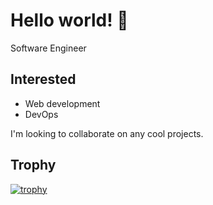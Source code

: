 # Hello world! 👋
Software Engineer

## Interested
- Web development
- DevOps

I'm looking to collaborate on any cool projects.

## Trophy
[![trophy](https://github-profile-trophy.vercel.app/?username=zpoom&theme=onedark)](https://github.com/ryo-ma/github-profile-trophy)
<!--
**zpoom/zpoom** is a ✨ _special_ ✨ repository because its `README.md` (this file) appears on your GitHub profile.

Here are some ideas to get you started:

- 🔭 I’m currently working on ...
- 🌱 I’m currently learning ...
- 👯 I’m looking to collaborate on ...
- 🤔 I’m looking for help with ...
- 💬 Ask me about ...
- 📫 How to reach me: ...
- 😄 Pronouns: ...
- ⚡ Fun fact: ...
-->
